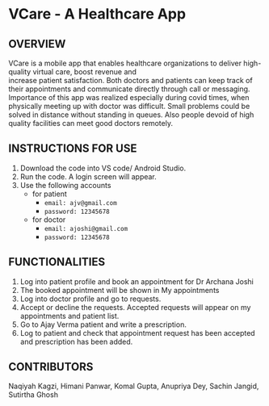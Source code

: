 # VCare - A Healthcare App
## OVERVIEW
VCare  is  a  mobile  app  that  enables  healthcare  organizations  to  deliver  high-quality virtual  care,  boost  revenue  and  
increase  patient  satisfaction.  Both doctors  and  patients can  keep  track  of  their  appointments  and  communicate  directly through call or messaging.  
Importance of this app was realized especially during covid times, when physically meeting up with doctor was difficult.
Small problems could be solved in distance without standing in queues. Also people devoid of high quality facilities can meet good doctors remotely.

## INSTRUCTIONS FOR USE
1) Download the code into VS code/ Android Studio.
2) Run the code. A login screen will appear.
3) Use the following accounts
    - for patient
      - `email: ajv@gmail.com`
      -  `password: 12345678`
    - for doctor
      - `email: ajoshi@gmail.com`
      - `password: 12345678`
   

## FUNCTIONALITIES
1) Log into patient profile and book an appointment for Dr Archana Joshi
2) The booked appointment will be shown in My appointments
3) Log into doctor profile and go to requests.
4) Accept or decline the requests. Accepted requests will appear on my appointments and patient list.
5) Go to Ajay Verma patient and write a prescription.
6) Log to patient and check that appointment request has been accepted and prescription has been added.

## CONTRIBUTORS
Naqiyah Kagzi, Himani Panwar, Komal Gupta, Anupriya Dey, Sachin Jangid, Sutirtha Ghosh
